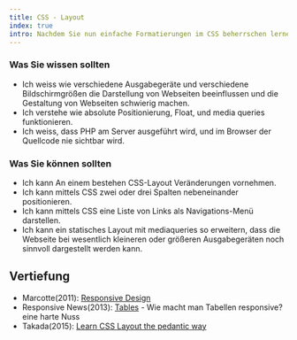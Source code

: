 ```yaml
--- 
title: CSS - Layout
index: true
intro: Nachdem Sie nun einfache Formatierungen im CSS beherrschen lernen Sie wie sie das Layout der ganzen Seite beeinflussen können.
---
```


### Was Sie wissen sollten

* Ich weiss wie verschiedene Ausgabegeräte und verschiedene Bildschirmgrößen die Darstellung von Webseiten beeinflussen und die Gestaltung von Webseiten schwierig machen.
* Ich verstehe wie absolute Positionierung, Float, und media queries funktionieren.
* Ich weiss, dass PHP am Server ausgeführt wird, und im Browser der Quellcode nie sichtbar wird.

### Was Sie können sollten
* Ich kann An einem bestehen CSS-Layout Veränderungen vornehmen.
* Ich kann mittels CSS zwei oder drei Spalten nebeneinander positionieren.
* Ich kann mittels CSS eine Liste von Links als Navigations-Menü darstellen.
* Ich kann ein statisches Layout mit mediaqueries so erweitern, dass die Webseite bei wesentlich kleineren oder größeren Ausgabegeräten noch sinnvoll dargestellt werden kann.


## Vertiefung

* Marcotte(2011): [Responsive Design](http://www.amazon.com/Responsive-Design-Brief-People-Websites/dp/098444257X/)
* Responsive News(2013): [Tables](http://responsivenews.co.uk/post/52382349921/tables) - Wie macht man Tabellen responsive?  eine harte Nuss
* Takada(2015): [Learn CSS Layout the pedantic way](http://book.mixu.net/css/index.html)
